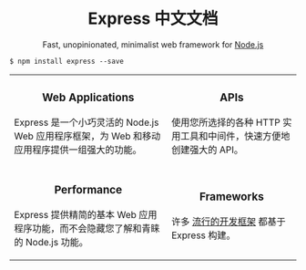 <h1 align="center">Express 中文文档</h1>

<p align="center">Fast, unopinionated, minimalist web framework for <a href="https://nodejs.org/en/" target="_blank">Node.js</a></p>

```
$ npm install express --save
```

<table>
  <tbody>
    <tr>
      <td valign="middle">
        <h3 align="center">Web Applications</h3>
        <p>Express 是一个小巧灵活的 Node.js Web 应用程序框架，为 Web 和移动应用程序提供一组强大的功能。</p>
      </td>
      <td valign="middle">
        <h3 align="center">APIs</h3>
        <p>使用您所选择的各种 HTTP 实用工具和中间件，快速方便地创建强大的 API。</p>
      </td>
    </tr>
    <tr>
      <td valign="middle">
        <h3 align="center">Performance</h3>
        <p>Express 提供精简的基本 Web 应用程序功能，而不会隐藏您了解和青睐的 Node.js 功能。</p>
      </td>
      <td valign="middle">
        <h3 align="center">Frameworks</h3>
        <p>许多 <a href="http://expressjs.com/en/resources/frameworks.html" target="_blank">流行的开发框架</a> 都基于 Express 构建。</p>
      </td>
    </tr>
  </tbody>
</table>
